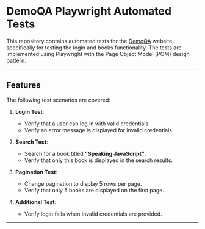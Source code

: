 # DemoQA Playwright Automated Tests

This repository contains automated tests for the [DemoQA](https://demoqa.com) website, specifically for testing the login and books functionality.
The tests are implemented using Playwright with the Page Object Model (POM) design pattern.

---

## **Features**

The following test scenarios are covered:

1. **Login Test**:
   - Verify that a user can log in with valid credentials.
   - Verify an error message is displayed for invalid credentials.

2. **Search Test**:
   - Search for a book titled **"Speaking JavaScript"**.
   - Verify that only this book is displayed in the search results.

3. **Pagination Test**:
   - Change pagination to display 5 rows per page.
   - Verify that only 5 books are displayed on the first page.

4. **Additional Test**:
   - Verify login fails when invalid credentials are provided.

---

